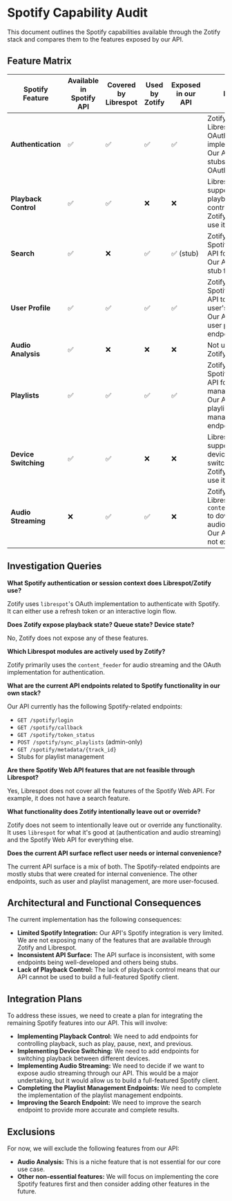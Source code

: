 # Spotify Capability Audit

This document outlines the Spotify capabilities available through the Zotify stack and compares them to the features exposed by our API.

## Feature Matrix

| Spotify Feature      | Available in Spotify API | Covered by Librespot | Used by Zotify | Exposed in our API | Notes                                                                                             |
| -------------------- | ------------------------ | -------------------- | -------------- | ------------------ | ------------------------------------------------------------------------------------------------- |
| **Authentication**   | ✅                       | ✅                   | ✅             | ✅                 | Zotify uses Librespot's OAuth implementation. Our API has stubs for the OAuth flow.               |
| **Playback Control** | ✅                       | ✅                   | ❌             | ❌                 | Librespot supports playback control, but Zotify does not use it.                                    |
| **Search**           | ✅                       | ❌                   | ✅             | ✅ (stub)          | Zotify uses the Spotify Web API for search. Our API has a stub for search.                        |
| **User Profile**     | ✅                       | ✅                   | ✅             | ✅                 | Zotify uses the Spotify Web API to get the user's profile. Our API has a user profile endpoint.   |
| **Audio Analysis**   | ✅                       | ❌                   | ❌             | ❌                 | Not used by Zotify.                                                                               |
| **Playlists**        | ✅                       | ✅                   | ✅             | ✅                 | Zotify uses the Spotify Web API for playlist management. Our API has playlist management endpoints. |
| **Device Switching** | ✅                       | ✅                   | ❌             | ❌                 | Librespot supports device switching, but Zotify does not use it.                                    |
| **Audio Streaming**  | ❌                       | ✅                   | ✅             | ❌                 | Zotify uses Librespot's `content_feeder` to download audio streams. Our API does not expose this. |

## Investigation Queries

**What Spotify authentication or session context does Librespot/Zotify use?**

Zotify uses `librespot`'s OAuth implementation to authenticate with Spotify. It can either use a refresh token or an interactive login flow.

**Does Zotify expose playback state? Queue state? Device state?**

No, Zotify does not expose any of these features.

**Which Librespot modules are actively used by Zotify?**

Zotify primarily uses the `content_feeder` for audio streaming and the OAuth implementation for authentication.

**What are the current API endpoints related to Spotify functionality in our own stack?**

Our API currently has the following Spotify-related endpoints:
- `GET /spotify/login`
- `GET /spotify/callback`
- `GET /spotify/token_status`
- `POST /spotify/sync_playlists` (admin-only)
- `GET /spotify/metadata/{track_id}`
- Stubs for playlist management

**Are there Spotify Web API features that are not feasible through Librespot?**

Yes, Librespot does not cover all the features of the Spotify Web API. For example, it does not have a search feature.

**What functionality does Zotify intentionally leave out or override?**

Zotify does not seem to intentionally leave out or override any functionality. It uses `librespot` for what it's good at (authentication and audio streaming) and the Spotify Web API for everything else.

**Does the current API surface reflect user needs or internal convenience?**

The current API surface is a mix of both. The Spotify-related endpoints are mostly stubs that were created for internal convenience. The other endpoints, such as user and playlist management, are more user-focused.

## Architectural and Functional Consequences

The current implementation has the following consequences:

*   **Limited Spotify Integration:** Our API's Spotify integration is very limited. We are not exposing many of the features that are available through Zotify and Librespot.
*   **Inconsistent API Surface:** The API surface is inconsistent, with some endpoints being well-developed and others being stubs.
*   **Lack of Playback Control:** The lack of playback control means that our API cannot be used to build a full-featured Spotify client.

## Integration Plans

To address these issues, we need to create a plan for integrating the remaining Spotify features into our API. This will involve:

*   **Implementing Playback Control:** We need to add endpoints for controlling playback, such as play, pause, next, and previous.
*   **Implementing Device Switching:** We need to add endpoints for switching playback between different devices.
*   **Implementing Audio Streaming:** We need to decide if we want to expose audio streaming through our API. This would be a major undertaking, but it would allow us to build a full-featured Spotify client.
*   **Completing the Playlist Management Endpoints:** We need to complete the implementation of the playlist management endpoints.
*   **Improving the Search Endpoint:** We need to improve the search endpoint to provide more accurate and complete results.

## Exclusions

For now, we will exclude the following features from our API:

*   **Audio Analysis:** This is a niche feature that is not essential for our core use case.
*   **Other non-essential features:** We will focus on implementing the core Spotify features first and then consider adding other features in the future.
